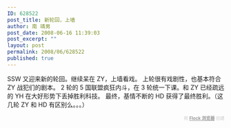 ```yaml
---
ID: 628522
post_title: 新轮回，上墙
author: 南 靖男
post_date: 2008-06-16 11:39:03
post_excerpt: ""
layout: post
permalink: 2008/06/628522
published: true
---
```

SSW 又迎来新的轮回。继续呆在 ZY，上墙看戏。
上轮很有戏剧性，也基本符合 ZY 战犯们的剧本。
2 轮的 5 国联盟疯狂内斗，在 3 轮统一下课。和 ZY 已经疏远的 YH 在大好形势下丢掉胜利科技。
最终，基情不断的 HD 获得了最终胜利。（这几轮 ZY 和 HD 有区别么。。。）
   <div class="flockcredit" style="text-align: right; color: #CCC; font-size: x-small;">用 <a href="http://www.flock.com/blogged-with-flock" style="color: #999; font-weight: bold;" target="_new" title="Flock Browser">Flock 浏览器</a> 创建</div>